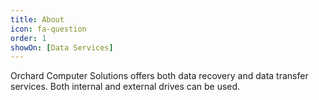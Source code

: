 ```yaml
---
title: About
icon: fa-question
order: 1
showOn: [Data Services]
---
```


Orchard Computer Solutions offers both data recovery and data transfer services. Both internal and external drives can be used.